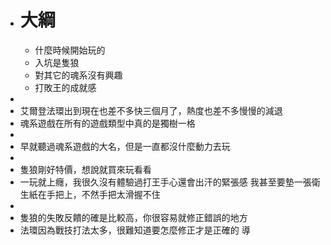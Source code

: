 - # 大綱
	- 什麼時候開始玩的
	- 入坑是隻狼
	- 對其它的魂系沒有興趣
	- 打敗王的成就感
-
- 艾爾登法環出到現在也差不多快三個月了，熱度也差不多慢慢的減退
- 魂系遊戲在所有的遊戲類型中真的是獨樹一格
-
- 早就聽過魂系遊戲的大名，但是一直都沒什麼動力去玩
-
- 隻狼剛好特價，想說就買來玩看看
- 一玩就上癮，我很久沒有體驗過打王手心還會出汗的緊張感
  我甚至要墊一張衛生紙在手把上，不然手把太滑握不住
-
- 隻狼的失敗反饋的確是比較高，你很容易就修正錯誤的地方
- 法環因為戰技打法太多，很難知道要怎麼修正才是正確的
  導